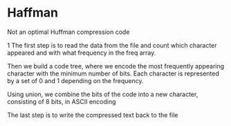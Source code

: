 # Haffman
Not an optimal Huffman compression code

1 The first step is to read the data from the file and count which character appeared and with what frequency in the freq array.

Then we build a code tree, where we encode the most frequently appearing character with the minimum number of bits. 
Each character is represented by a set of 0 and 1 depending on the frequency.

Using union, we combine the bits of the code into a new character, consisting of 8 bits, in ASCII encoding

The last step is to write the compressed text back to the file

